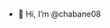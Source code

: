 - 👋 Hi, I’m @chabane08

<!---
chabane08/chabane08 is a ✨ special ✨ repository because its `README.md` (this file) appears on your GitHub profile.
You can click the Preview link to take a look at your changes.
--->
